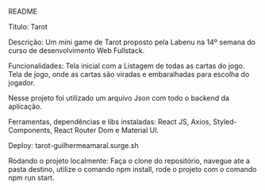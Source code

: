 README

Título: Tarot

Descrição: Um mini game de Tarot proposto pela Labenu na 14º semana do curso de desenvolvimento Web Fullstack.
        
Funcionalidades: Tela inicial com a Listagem de todas as cartas do jogo. Tela de jogo, onde as cartas são viradas e embaralhadas para escolha do jogador. 

Nesse projeto foi utilizado um arquivo Json com todo o backend da aplicação.

Ferramentas, dependências e libs instaladas: React JS, Axios, Styled-Components, React Router Dom e Material UI.

Deploy: tarot-guilhermeamaral.surge.sh

Rodando o projeto localmente: Faça o clone do repositório, navegue ate a pasta destino, utilize o comando npm install, rode o projeto com o comando npm run start.
 
